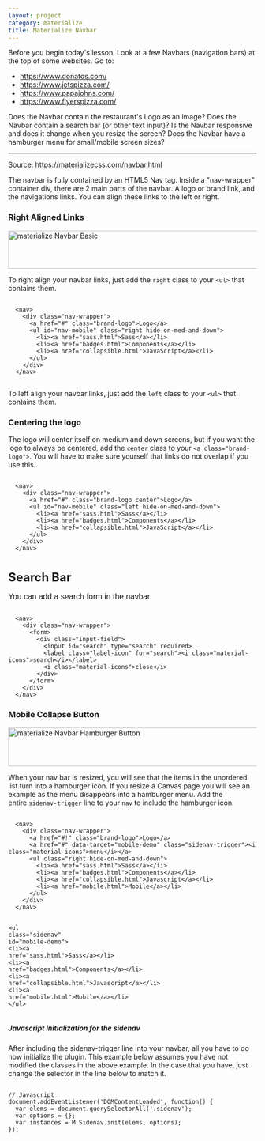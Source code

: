 ```yaml
---
layout: project
category: materialize
title: Materialize Navbar
---
```


<p>Before you begin today's lesson. Look at a few Navbars (navigation bars) at the top of some websites. Go to:</p>
<ul>
<li><a href="https://www.donatos.com/">https://www.donatos.com/ </a></li>
<li><a href="https://www.jetspizza.com/">https://www.jetspizza.com/</a></li>
<li><a href="https://www.papajohns.com/">https://www.papajohns.com/</a></li>
<li><a href="https://www.flyerspizza.com/">https://www.flyerspizza.com/</a></li>
</ul>
<p>Does the Navbar contain the restaurant's Logo as an image? Does the Navbar contain a search bar (or other text input)? Is the Navbar responsive and does it change when you resize the screen? Does the Navbar have a hamburger menu for small/mobile screen sizes?</p>
<hr>
<p>Source: <a href="https://materializecss.com/navbar.html">https://materializecss.com/navbar.html</a></p>
<div id="right" class="section scrollspy">
<p class="caption">The navbar is fully contained by an HTML5 Nav tag. Inside a "nav-wrapper" container div, there are 2 main parts of the navbar. A logo or brand link, and the navigations links. You can align these links to the left or right.</p>
<h3 class="header">Right Aligned Links</h3>
<p><img src="/wd/materialize//images/materializeNavbarBasic.png" alt="materialize Navbar Basic" width="600" height="77" data-api-endpoint="https://hilliard.instructure.com/api/v1/courses/31582/files/11658660" data-api-returntype="File"></p>
<p>To right align your navbar links, just add the<span> </span><code class=" language-markup">right</code><span> </span>class to your<span> </span><code class=" language-markup"><span class="token tag"><span class="token punctuation">&lt;</span>ul<span class="token punctuation">&gt;</span></span></code><span> </span>that contains them.</p>
<nav></nav>
<pre class=" language-markup"><code class=" language-markup">
  <span class="token tag"><span class="token punctuation">&lt;</span>nav<span class="token punctuation">&gt;</span></span>
    <span class="token tag"><span class="token punctuation">&lt;</span>div <span class="token attr-name">class</span><span class="token attr-value"><span class="token punctuation">=</span><span class="token punctuation">"</span>nav-wrapper<span class="token punctuation">"</span></span><span class="token punctuation">&gt;</span></span>
      <span class="token tag"><span class="token punctuation">&lt;</span>a <span class="token attr-name">href</span><span class="token attr-value"><span class="token punctuation">=</span><span class="token punctuation">"</span>#<span class="token punctuation">"</span></span> <span class="token attr-name">class</span><span class="token attr-value"><span class="token punctuation">=</span><span class="token punctuation">"</span>brand-logo<span class="token punctuation">"</span></span><span class="token punctuation">&gt;</span></span>Logo<span class="token tag"><span class="token punctuation">&lt;/</span>a<span class="token punctuation">&gt;</span></span>
      <span class="token tag"><span class="token punctuation">&lt;</span>ul <span class="token attr-name">id</span><span class="token attr-value"><span class="token punctuation">=</span><span class="token punctuation">"</span>nav-mobile<span class="token punctuation">"</span></span> <span class="token attr-name">class</span><span class="token attr-value"><span class="token punctuation">=</span><span class="token punctuation">"</span>right hide-on-med-and-down<span class="token punctuation">"</span></span><span class="token punctuation">&gt;</span></span>
        <span class="token tag"><span class="token punctuation">&lt;</span>li<span class="token punctuation">&gt;</span></span><span class="token tag"><span class="token punctuation">&lt;</span>a <span class="token attr-name">href</span><span class="token attr-value"><span class="token punctuation">=</span><span class="token punctuation">"</span>sass.html<span class="token punctuation">"</span></span><span class="token punctuation">&gt;</span></span>Sass<span class="token tag"><span class="token punctuation">&lt;/</span>a<span class="token punctuation">&gt;</span></span><span class="token tag"><span class="token punctuation">&lt;/</span>li<span class="token punctuation">&gt;</span></span>
        <span class="token tag"><span class="token punctuation">&lt;</span>li<span class="token punctuation">&gt;</span></span><span class="token tag"><span class="token punctuation">&lt;</span>a <span class="token attr-name">href</span><span class="token attr-value"><span class="token punctuation">=</span><span class="token punctuation">"</span>badges.html<span class="token punctuation">"</span></span><span class="token punctuation">&gt;</span></span>Components<span class="token tag"><span class="token punctuation">&lt;/</span>a<span class="token punctuation">&gt;</span></span><span class="token tag"><span class="token punctuation">&lt;/</span>li<span class="token punctuation">&gt;</span></span>
        <span class="token tag"><span class="token punctuation">&lt;</span>li<span class="token punctuation">&gt;</span></span><span class="token tag"><span class="token punctuation">&lt;</span>a <span class="token attr-name">href</span><span class="token attr-value"><span class="token punctuation">=</span><span class="token punctuation">"</span>collapsible.html<span class="token punctuation">"</span></span><span class="token punctuation">&gt;</span></span>JavaScript<span class="token tag"><span class="token punctuation">&lt;/</span>a<span class="token punctuation">&gt;</span></span><span class="token tag"><span class="token punctuation">&lt;/</span>li<span class="token punctuation">&gt;</span></span>
      <span class="token tag"><span class="token punctuation">&lt;/</span>ul<span class="token punctuation">&gt;</span></span>
    <span class="token tag"><span class="token punctuation">&lt;/</span>div<span class="token punctuation">&gt;</span></span>
  <span class="token tag"><span class="token punctuation">&lt;/</span>nav<span class="token punctuation">&gt;</span></span>
        </code></pre>
</div>
<div id="left" class="section scrollspy">
<p>To left align your navbar links, just add the<span> </span><code class=" language-markup">left</code><span> </span>class to your<span> </span><code class=" language-markup"><span class="token tag"><span class="token punctuation">&lt;</span>ul<span class="token punctuation">&gt;</span></span></code><span> </span>that contains them.</p>
<div id="search-docs" class="section scrollspy">
<div id="center" class="section scrollspy">
<h3 class="header">Centering the logo</h3>
<p>The logo will center itself on medium and down screens, but if you want the logo to always be centered, add the<span> </span><code class=" language-markup">center</code><span> </span>class to your<span> </span><code class=" language-markup"><span class="token tag"><span class="token punctuation">&lt;</span>a <span class="token attr-name">class</span><span class="token attr-value"><span class="token punctuation">=</span><span class="token punctuation">"</span>brand-logo<span class="token punctuation">"</span></span><span class="token punctuation">&gt;</span></span></code>. You will have to make sure yourself that links do not overlap if you use this.</p>
<pre class=" language-markup"><code class=" language-markup">
  <span class="token tag"><span class="token punctuation">&lt;</span>nav<span class="token punctuation">&gt;</span></span>
    <span class="token tag"><span class="token punctuation">&lt;</span>div <span class="token attr-name">class</span><span class="token attr-value"><span class="token punctuation">=</span><span class="token punctuation">"</span>nav-wrapper<span class="token punctuation">"</span></span><span class="token punctuation">&gt;</span></span>
      <span class="token tag"><span class="token punctuation">&lt;</span>a <span class="token attr-name">href</span><span class="token attr-value"><span class="token punctuation">=</span><span class="token punctuation">"</span>#<span class="token punctuation">"</span></span> <span class="token attr-name">class</span><span class="token attr-value"><span class="token punctuation">=</span><span class="token punctuation">"</span>brand-logo center<span class="token punctuation">"</span></span><span class="token punctuation">&gt;</span></span>Logo<span class="token tag"><span class="token punctuation">&lt;/</span>a<span class="token punctuation">&gt;</span></span>
      <span class="token tag"><span class="token punctuation">&lt;</span>ul <span class="token attr-name">id</span><span class="token attr-value"><span class="token punctuation">=</span><span class="token punctuation">"</span>nav-mobile<span class="token punctuation">"</span></span> <span class="token attr-name">class</span><span class="token attr-value"><span class="token punctuation">=</span><span class="token punctuation">"</span>left hide-on-med-and-down<span class="token punctuation">"</span></span><span class="token punctuation">&gt;</span></span>
        <span class="token tag"><span class="token punctuation">&lt;</span>li<span class="token punctuation">&gt;</span></span><span class="token tag"><span class="token punctuation">&lt;</span>a <span class="token attr-name">href</span><span class="token attr-value"><span class="token punctuation">=</span><span class="token punctuation">"</span>sass.html<span class="token punctuation">"</span></span><span class="token punctuation">&gt;</span></span>Sass<span class="token tag"><span class="token punctuation">&lt;/</span>a<span class="token punctuation">&gt;</span></span><span class="token tag"><span class="token punctuation">&lt;/</span>li<span class="token punctuation">&gt;</span></span>
        <span class="token tag"><span class="token punctuation">&lt;</span>li<span class="token punctuation">&gt;</span></span><span class="token tag"><span class="token punctuation">&lt;</span>a <span class="token attr-name">href</span><span class="token attr-value"><span class="token punctuation">=</span><span class="token punctuation">"</span>badges.html<span class="token punctuation">"</span></span><span class="token punctuation">&gt;</span></span>Components<span class="token tag"><span class="token punctuation">&lt;/</span>a<span class="token punctuation">&gt;</span></span><span class="token tag"><span class="token punctuation">&lt;/</span>li<span class="token punctuation">&gt;</span></span>
        <span class="token tag"><span class="token punctuation">&lt;</span>li<span class="token punctuation">&gt;</span></span><span class="token tag"><span class="token punctuation">&lt;</span>a <span class="token attr-name">href</span><span class="token attr-value"><span class="token punctuation">=</span><span class="token punctuation">"</span>collapsible.html<span class="token punctuation">"</span></span><span class="token punctuation">&gt;</span></span>JavaScript<span class="token tag"><span class="token punctuation">&lt;/</span>a<span class="token punctuation">&gt;</span></span><span class="token tag"><span class="token punctuation">&lt;/</span>li<span class="token punctuation">&gt;</span></span>
      <span class="token tag"><span class="token punctuation">&lt;/</span>ul<span class="token punctuation">&gt;</span></span>
    <span class="token tag"><span class="token punctuation">&lt;/</span>div<span class="token punctuation">&gt;</span></span>
  <span class="token tag"><span class="token punctuation">&lt;/</span>nav<span class="token punctuation">&gt;</span></span>
        </code></pre>
</div>
<div id="active-label" class="section scrollspy">
<h3 class="header"><span style="font-size: 18pt;">Search Bar</span></h3>
</div>
<nav>
<div class="nav-wrapper">
<div class="input-field"><span style="font-family: sans-serif; font-size: 1rem;">You can add a search form in the navbar.</span></div>
</div>
</nav>
<pre class=" language-markup"><code class=" language-markup">
  <span class="token tag"><span class="token punctuation">&lt;</span>nav<span class="token punctuation">&gt;</span></span>
    <span class="token tag"><span class="token punctuation">&lt;</span>div <span class="token attr-name">class</span><span class="token attr-value"><span class="token punctuation">=</span><span class="token punctuation">"</span>nav-wrapper<span class="token punctuation">"</span></span><span class="token punctuation">&gt;</span></span>
      <span class="token tag"><span class="token punctuation">&lt;</span>form<span class="token punctuation">&gt;</span></span>
        <span class="token tag"><span class="token punctuation">&lt;</span>div <span class="token attr-name">class</span><span class="token attr-value"><span class="token punctuation">=</span><span class="token punctuation">"</span>input-field<span class="token punctuation">"</span></span><span class="token punctuation">&gt;</span></span>
          <span class="token tag"><span class="token punctuation">&lt;</span>input <span class="token attr-name">id</span><span class="token attr-value"><span class="token punctuation">=</span><span class="token punctuation">"</span>search<span class="token punctuation">"</span></span> <span class="token attr-name">type</span><span class="token attr-value"><span class="token punctuation">=</span><span class="token punctuation">"</span>search<span class="token punctuation">"</span></span> <span class="token attr-name">required</span><span class="token punctuation">&gt;</span></span>
          <span class="token tag"><span class="token punctuation">&lt;</span>label <span class="token attr-name">class</span><span class="token attr-value"><span class="token punctuation">=</span><span class="token punctuation">"</span>label-icon<span class="token punctuation">"</span></span> <span class="token attr-name">for</span><span class="token attr-value"><span class="token punctuation">=</span><span class="token punctuation">"</span>search<span class="token punctuation">"</span></span><span class="token punctuation">&gt;</span></span><span class="token tag"><span class="token punctuation">&lt;</span>i <span class="token attr-name">class</span><span class="token attr-value"><span class="token punctuation">=</span><span class="token punctuation">"</span>material-icons<span class="token punctuation">"</span></span><span class="token punctuation">&gt;</span></span>search<span class="token tag"><span class="token punctuation">&lt;/</span>i<span class="token punctuation">&gt;</span></span><span class="token tag"><span class="token punctuation">&lt;/</span>label<span class="token punctuation">&gt;</span></span>
          <span class="token tag"><span class="token punctuation">&lt;</span>i <span class="token attr-name">class</span><span class="token attr-value"><span class="token punctuation">=</span><span class="token punctuation">"</span>material-icons<span class="token punctuation">"</span></span><span class="token punctuation">&gt;</span></span>close<span class="token tag"><span class="token punctuation">&lt;/</span>i<span class="token punctuation">&gt;</span></span>
        <span class="token tag"><span class="token punctuation">&lt;/</span>div<span class="token punctuation">&gt;</span></span>
      <span class="token tag"><span class="token punctuation">&lt;/</span>form<span class="token punctuation">&gt;</span></span>
    <span class="token tag"><span class="token punctuation">&lt;/</span>div<span class="token punctuation">&gt;</span></span>
  <span class="token tag"><span class="token punctuation">&lt;/</span>nav<span class="token punctuation">&gt;</span></span></code></pre>
</div>
<div id="mobile-collapse" class="section scrollspy">
<h3 class="header">Mobile Collapse Button</h3>
<nav></nav>
<p><img src="/wd/materialize/images/materializeNavbarHamburgerButton.png" alt="materialize Navbar Hamburger Button" width="600" height="78" data-api-endpoint="https://hilliard.instructure.com/api/v1/courses/31582/files/11658581" data-api-returntype="File"></p>
<p>When your nav bar is resized, you will see that the items in the unordered list turn into a hamburger icon. If you resize a Canvas page you will see an example as the menu disappears into a hamburger menu. Add the entire<span> </span><code class=" language-markup">sidenav-trigger</code><span> </span>line to your<span> </span><code class=" language-markup">nav</code> to include the hamburger icon.</p>
<pre class=" language-markup"><code class=" language-markup">
  <span class="token tag"><span class="token punctuation">&lt;</span>nav<span class="token punctuation">&gt;</span></span>
    <span class="token tag"><span class="token punctuation">&lt;</span>div <span class="token attr-name">class</span><span class="token attr-value"><span class="token punctuation">=</span><span class="token punctuation">"</span>nav-wrapper<span class="token punctuation">"</span></span><span class="token punctuation">&gt;</span></span>
      <span class="token tag"><span class="token punctuation">&lt;</span>a <span class="token attr-name">href</span><span class="token attr-value"><span class="token punctuation">=</span><span class="token punctuation">"</span>#!<span class="token punctuation">"</span></span> <span class="token attr-name">class</span><span class="token attr-value"><span class="token punctuation">=</span><span class="token punctuation">"</span>brand-logo<span class="token punctuation">"</span></span><span class="token punctuation">&gt;</span></span>Logo<span class="token tag"><span class="token punctuation">&lt;/</span>a<span class="token punctuation">&gt;</span></span>
      <span class="token tag"><span class="token punctuation">&lt;</span>a <span class="token attr-name">href</span><span class="token attr-value"><span class="token punctuation">=</span><span class="token punctuation">"</span>#<span class="token punctuation">"</span></span> <span class="token attr-name">data-target</span><span class="token attr-value"><span class="token punctuation">=</span><span class="token punctuation">"</span>mobile-demo<span class="token punctuation">"</span></span> <span class="token attr-name">class</span><span class="token attr-value"><span class="token punctuation">=</span><span class="token punctuation">"</span>sidenav-trigger<span class="token punctuation">"</span></span><span class="token punctuation">&gt;</span></span><span class="token tag"><span class="token punctuation">&lt;</span>i <span class="token attr-name">class</span><span class="token attr-value"><span class="token punctuation">=</span><span class="token punctuation">"</span>material-icons<span class="token punctuation">"</span></span><span class="token punctuation">&gt;</span></span>menu<span class="token tag"><span class="token punctuation">&lt;/</span>i<span class="token punctuation">&gt;</span></span><span class="token tag"><span class="token punctuation">&lt;/</span>a<span class="token punctuation">&gt;</span></span>
      <span class="token tag"><span class="token punctuation">&lt;</span>ul <span class="token attr-name">class</span><span class="token attr-value"><span class="token punctuation">=</span><span class="token punctuation">"</span>right hide-on-med-and-down<span class="token punctuation">"</span></span><span class="token punctuation">&gt;</span></span>
        <span class="token tag"><span class="token punctuation">&lt;</span>li<span class="token punctuation">&gt;</span></span><span class="token tag"><span class="token punctuation">&lt;</span>a <span class="token attr-name">href</span><span class="token attr-value"><span class="token punctuation">=</span><span class="token punctuation">"</span>sass.html<span class="token punctuation">"</span></span><span class="token punctuation">&gt;</span></span>Sass<span class="token tag"><span class="token punctuation">&lt;/</span>a<span class="token punctuation">&gt;</span></span><span class="token tag"><span class="token punctuation">&lt;/</span>li<span class="token punctuation">&gt;</span></span>
        <span class="token tag"><span class="token punctuation">&lt;</span>li<span class="token punctuation">&gt;</span></span><span class="token tag"><span class="token punctuation">&lt;</span>a <span class="token attr-name">href</span><span class="token attr-value"><span class="token punctuation">=</span><span class="token punctuation">"</span>badges.html<span class="token punctuation">"</span></span><span class="token punctuation">&gt;</span></span>Components<span class="token tag"><span class="token punctuation">&lt;/</span>a<span class="token punctuation">&gt;</span></span><span class="token tag"><span class="token punctuation">&lt;/</span>li<span class="token punctuation">&gt;</span></span>
        <span class="token tag"><span class="token punctuation">&lt;</span>li<span class="token punctuation">&gt;</span></span><span class="token tag"><span class="token punctuation">&lt;</span>a <span class="token attr-name">href</span><span class="token attr-value"><span class="token punctuation">=</span><span class="token punctuation">"</span>collapsible.html<span class="token punctuation">"</span></span><span class="token punctuation">&gt;</span></span>Javascript<span class="token tag"><span class="token punctuation">&lt;/</span>a<span class="token punctuation">&gt;</span></span><span class="token tag"><span class="token punctuation">&lt;/</span>li<span class="token punctuation">&gt;</span></span>
        <span class="token tag"><span class="token punctuation">&lt;</span>li<span class="token punctuation">&gt;</span></span><span class="token tag"><span class="token punctuation">&lt;</span>a <span class="token attr-name">href</span><span class="token attr-value"><span class="token punctuation">=</span><span class="token punctuation">"</span>mobile.html<span class="token punctuation">"</span></span><span class="token punctuation">&gt;</span></span>Mobile<span class="token tag"><span class="token punctuation">&lt;/</span>a<span class="token punctuation">&gt;</span></span><span class="token tag"><span class="token punctuation">&lt;/</span>li<span class="token punctuation">&gt;</span></span>
      <span class="token tag"><span class="token punctuation">&lt;/</span>ul<span class="token punctuation">&gt;</span></span>
    <span class="token tag"><span class="token punctuation">&lt;/</span>div<span class="token punctuation">&gt;</span></span>
  <span class="token tag"><span class="token punctuation">&lt;/</span>nav<span class="token punctuation">&gt;</span></span>

  <span class="token tag"><span class="token punctuation">&lt;</span>ul <span class="token attr-name">class</span><span class="token attr-value"><span class="token punctuation">=</span><span class="token punctuation">"</span>sidenav<span class="token punctuation">"</span></span> <span class="token attr-name">id</span><span class="token attr-value"><span class="token punctuation">=</span><span class="token punctuation">"</span>mobile-demo<span class="token punctuation">"</span></span><span class="token punctuation">&gt;</span></span>
    <span class="token tag"><span class="token punctuation">&lt;</span>li<span class="token punctuation">&gt;</span></span><span class="token tag"><span class="token punctuation">&lt;</span>a <span class="token attr-name">href</span><span class="token attr-value"><span class="token punctuation">=</span><span class="token punctuation">"</span>sass.html<span class="token punctuation">"</span></span><span class="token punctuation">&gt;</span></span>Sass<span class="token tag"><span class="token punctuation">&lt;/</span>a<span class="token punctuation">&gt;</span></span><span class="token tag"><span class="token punctuation">&lt;/</span>li<span class="token punctuation">&gt;</span></span>
    <span class="token tag"><span class="token punctuation">&lt;</span>li<span class="token punctuation">&gt;</span></span><span class="token tag"><span class="token punctuation">&lt;</span>a <span class="token attr-name">href</span><span class="token attr-value"><span class="token punctuation">=</span><span class="token punctuation">"</span>badges.html<span class="token punctuation">"</span></span><span class="token punctuation">&gt;</span></span>Components<span class="token tag"><span class="token punctuation">&lt;/</span>a<span class="token punctuation">&gt;</span></span><span class="token tag"><span class="token punctuation">&lt;/</span>li<span class="token punctuation">&gt;</span></span>
    <span class="token tag"><span class="token punctuation">&lt;</span>li<span class="token punctuation">&gt;</span></span><span class="token tag"><span class="token punctuation">&lt;</span>a <span class="token attr-name">href</span><span class="token attr-value"><span class="token punctuation">=</span><span class="token punctuation">"</span>collapsible.html<span class="token punctuation">"</span></span><span class="token punctuation">&gt;</span></span>Javascript<span class="token tag"><span class="token punctuation">&lt;/</span>a<span class="token punctuation">&gt;</span></span><span class="token tag"><span class="token punctuation">&lt;/</span>li<span class="token punctuation">&gt;</span></span>
    <span class="token tag"><span class="token punctuation">&lt;</span>li<span class="token punctuation">&gt;</span></span><span class="token tag"><span class="token punctuation">&lt;</span>a <span class="token attr-name">href</span><span class="token attr-value"><span class="token punctuation">=</span><span class="token punctuation">"</span>mobile.html<span class="token punctuation">"</span></span><span class="token punctuation">&gt;</span></span>Mobile<span class="token tag"><span class="token punctuation">&lt;/</span>a<span class="token punctuation">&gt;</span></span><span class="token tag"><span class="token punctuation">&lt;/</span>li<span class="token punctuation">&gt;</span></span>
  <span class="token tag"><span class="token punctuation">&lt;/</span>ul<span class="token punctuation">&gt;</span></span>
          </code></pre>
<h5>Javascript Initialization for the sidenav</h5>
<p>After including the sidenav-trigger line into your navbar, all you have to do now initialize the plugin. This example below assumes you have not modified the classes in the above example. In the case that you have, just change the selector in the line below to match it.</p>
<pre class=" language-javascript"><code class=" language-javascript">
// Javascript<br>document<span class="token punctuation">.</span><span class="token function">addEventListener</span><span class="token punctuation">(</span><span class="token string">'DOMContentLoaded'</span><span class="token punctuation">,</span> <span class="token keyword">function</span><span class="token punctuation">(</span><span class="token punctuation">)</span> <span class="token punctuation">{</span>
  <span class="token keyword">var</span> elems <span class="token operator">=</span> document<span class="token punctuation">.</span><span class="token function">querySelectorAll</span><span class="token punctuation">(</span><span class="token string">'.sidenav'</span><span class="token punctuation">)</span><span class="token punctuation">;<br></span>  var options = {};
  <span class="token keyword">var</span> instances <span class="token operator">=</span> M<span class="token punctuation">.</span>Sidenav<span class="token punctuation">.</span><span class="token function">init</span><span class="token punctuation">(</span>elems<span class="token punctuation">,</span> options<span class="token punctuation">)</span><span class="token punctuation">;</span>
<span class="token punctuation">}</span><span class="token punctuation">)</span><span class="token punctuation">;</span>
</code></pre>
</div>
</div>

